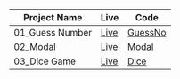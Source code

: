 Project Name | Live | Code
------------ | ------------- | -------------
01_Guess Number  | <a href= "https://abhishek-guessno.netlify.app/">Live </a> | <a href="https://github.com/abhisheks-12/javaScript_Projects/tree/main/guess%20my%20no">GuessNo</a>
02_Modal | <a href="https://abhishek-12-modal.netlify.app/">Live </a> | <a href="https://github.com/abhisheks-12/javaScript_Projects/tree/main/modal"> Modal </a>
03_Dice Game | <a href="https://abhishek-12-dice-game.netlify.app/">Live </a> | <a href="https://github.com/abhisheks-12/javaScript_Projects/tree/main/dice%20game"> Dice </a>
